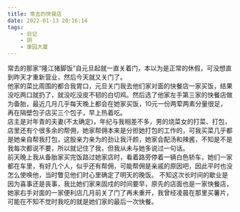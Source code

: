 ```yaml
---
title: 常去的快餐店
date: 2022-01-13 20:16:14
tags:
    - 日记
    - 阴
    - 康园大厦
---
```

常去的那家“隆江猪脚饭”自元旦起就一直关着门，本以为是正常的休假，可没想直到昨天才重新营业，然后今天就又关门了。  
他家的菜比周围的都合我胃口，元旦关门我去他们家对面的快餐店一家买饭，结果没吃两口就扔了，就没吃没皮不韧的白切鸡。然后选了他家左手第三家的快餐店做为备胎，最近几月几乎每天晚上都会在她家买饭，10元一份两荤两素分量很足，再在隔壁包子店买三个包子，早上热着吃。  
店主是对年青的夫妻(不太确定)，年纪与我相差不多，男的烧菜女的打菜、打包，店里还有个很多余的帮佣，她家帮佣本来是分担她打包的工作的，可我买菜几乎都是她亲自帮我打包，这股亲力亲为的劲让我汗颜，她家会配汤和辣酱，不知是不是我每次都说不要，所以就记住了我，但我从未与她多说过一句话。  
前天晚上我从备胎家买完饭路过她家店时，看着路旁停着一辆白色轿车，她们一家都在车里，有好几个人，似乎还有帮佣，可能帮佣是亲戚的原因吧，因此平时也没怎么使唤他，当时瞥见他们时心里确定了明天的晚饭。
不知这次长时间的歇业是因为喜事还是丧事，我比她们家来固戍的时间要早，原先的店面也是一家快餐店，她家右手对面的一家便利店几月前关了门了再未重开，我曾经凌晨在那里买薯片，可能在不知不觉时我吃的就是她们家的最后一次快餐。